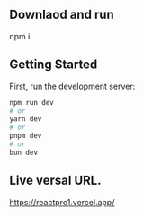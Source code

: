 ## Downlaod and run

npm i



## Getting Started

First, run the development server:

```bash
npm run dev
# or
yarn dev
# or
pnpm dev
# or
bun dev
```

## Live versal  URL.

<a href="https://reactpro1.vercel.app/" target="_blank" rel="noopener noreferrer">https://reactpro1.vercel.app/</a>

